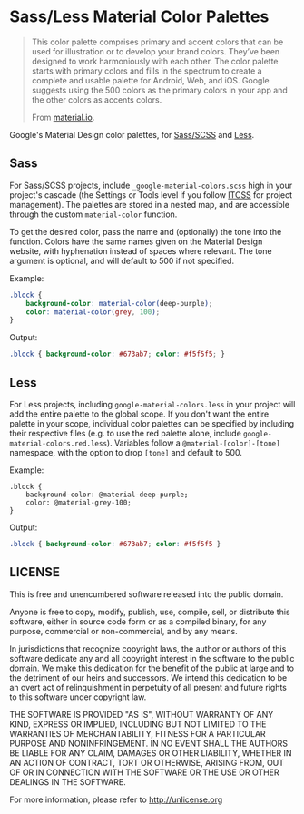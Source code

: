 # Sass/Less Material Color Palettes

> This color palette comprises primary and accent colors that can be used for illustration
> or to develop your brand colors. They’ve been designed to work harmoniously with each other.
> The color palette starts with primary colors and fills in the spectrum to create a complete
> and usable palette for Android, Web, and iOS. Google suggests using the 500 colors as the
> primary colors in your app and the other colors as accents colors.
>
> From [material.io](https://material.io/guidelines/style/color.html#color-color-palette).

Google's Material Design color palettes, for [Sass/SCSS](http://sass-lang.com/) and [Less](http://lesscss.org/).


## Sass

For Sass/SCSS projects, include `_google-material-colors.scss` high in your project's cascade (the Settings or Tools level if you follow [ITCSS](http://www.creativebloq.com/web-design/manage-large-css-projects-itcss-101517528) for project management).
The palettes are stored in a nested map, and are accessible through the custom `material-color` function.

To get the desired color, pass the name and (optionally) the tone into the function.
Colors have the same names given on the Material Design website, with hyphenation instead of spaces where relevant.
The tone argument is optional, and will default to 500 if not specified.

Example:
```scss
.block {
    background-color: material-color(deep-purple);
    color: material-color(grey, 100);
}
```
Output:
```css
.block { background-color: #673ab7; color: #f5f5f5; }
```

## Less

For Less projects, including `google-material-colors.less` in your project will add the entire palette to the global scope.
If you don't want the entire palette in your scope, individual color palettes can be specified by including their respective files (e.g. to use the red palette alone, include `google-material-colors.red.less`).
Variables follow a `@material-[color]-[tone]` namespace, with the option to drop `[tone]` and default to 500.

Example:
```less
.block {
    background-color: @material-deep-purple;
    color: @material-grey-100;
}
```
Output:
```css
.block { background-color: #673ab7; color: #f5f5f5 }
```

## LICENSE

This is free and unencumbered software released into the public domain.

Anyone is free to copy, modify, publish, use, compile, sell, or
distribute this software, either in source code form or as a compiled
binary, for any purpose, commercial or non-commercial, and by any
means.

In jurisdictions that recognize copyright laws, the author or authors
of this software dedicate any and all copyright interest in the
software to the public domain. We make this dedication for the benefit
of the public at large and to the detriment of our heirs and
successors. We intend this dedication to be an overt act of
relinquishment in perpetuity of all present and future rights to this
software under copyright law.

THE SOFTWARE IS PROVIDED "AS IS", WITHOUT WARRANTY OF ANY KIND,
EXPRESS OR IMPLIED, INCLUDING BUT NOT LIMITED TO THE WARRANTIES OF
MERCHANTABILITY, FITNESS FOR A PARTICULAR PURPOSE AND NONINFRINGEMENT.
IN NO EVENT SHALL THE AUTHORS BE LIABLE FOR ANY CLAIM, DAMAGES OR
OTHER LIABILITY, WHETHER IN AN ACTION OF CONTRACT, TORT OR OTHERWISE,
ARISING FROM, OUT OF OR IN CONNECTION WITH THE SOFTWARE OR THE USE OR
OTHER DEALINGS IN THE SOFTWARE.

For more information, please refer to <http://unlicense.org>

